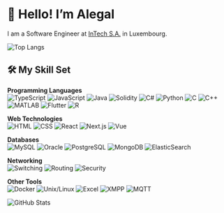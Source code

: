 # 👋 Hello! I’m Alegal

I am a Software Engineer at [InTech S.A.](https://intech.lu/) in Luxembourg.

![Top Langs](https://github-readme-stats.vercel.app/api/top-langs/?username=alegal200&layout=compact&theme=tokyonight)

## 🛠 My Skill Set
**Programming Languages**  
![TypeScript](https://img.shields.io/badge/-TypeScript-007ACC?logo=typescript&logoColor=white) ![JavaScript](https://img.shields.io/badge/-JavaScript-F7DF1E?logo=javascript&logoColor=black) ![Java](https://img.shields.io/badge/-Java-007396?logo=java&logoColor=white) ![Solidity](https://img.shields.io/badge/-Solidity-363636?logo=solidity&logoColor=white) ![C#](https://img.shields.io/badge/-C%23-239120?logo=c-sharp&logoColor=white) ![Python](https://img.shields.io/badge/-Python-3776AB?logo=python&logoColor=white) ![C](https://img.shields.io/badge/-C-A8B9CC?logo=c&logoColor=white) ![C++](https://img.shields.io/badge/-C++-00599C?logo=c%2B%2B&logoColor=white) ![MATLAB](https://img.shields.io/badge/-MATLAB-0076A8?logo=mathworks&logoColor=white) ![Flutter](https://img.shields.io/badge/-Flutter-02569B?logo=flutter&logoColor=white) ![R](https://img.shields.io/badge/-R-276DC3?logo=r&logoColor=white)

**Web Technologies**  
  ![HTML](https://img.shields.io/badge/-HTML5-E34F26?logo=html5&logoColor=white) ![CSS](https://img.shields.io/badge/-CSS3-1572B6?logo=css3&logoColor=white) 
  ![React](https://img.shields.io/badge/-React-61DAFB?logo=react&logoColor=black) ![Next.js](https://img.shields.io/badge/-Next.js-000000?logo=next.js&logoColor=white) ![Vue](https://img.shields.io/badge/-Vue.js-4FC08D?logo=vue.js&logoColor=white)

**Databases**  
![MySQL](https://img.shields.io/badge/-MySQL-4479A1?logo=mysql&logoColor=white)  ![Oracle](https://img.shields.io/badge/-Oracle-F80000?logo=oracle&logoColor=white)  ![PostgreSQL](https://img.shields.io/badge/-PostgreSQL-336791?logo=postgresql&logoColor=white) 
![MongoDB](https://img.shields.io/badge/-MongoDB-47A248?logo=mongodb&logoColor=white) ![ElasticSearch](https://img.shields.io/badge/-ElasticSearch-005571?logo=elasticsearch&logoColor=white)

**Networking**  
 ![Switching](https://img.shields.io/badge/-Switching-0D47A1) ![Routing](https://img.shields.io/badge/-Routing-424242) ![Security](https://img.shields.io/badge/-Security-FF5722)  

**Other Tools**  
 ![Docker](https://img.shields.io/badge/-Docker-2496ED?logo=docker&logoColor=white) ![Unix/Linux](https://img.shields.io/badge/-Unix/Linux-FCC624?logo=linux&logoColor=black) ![Excel](https://img.shields.io/badge/-Excel-217346?logo=microsoft-excel&logoColor=white) ![XMPP](https://img.shields.io/badge/-XMPP-339933?logo=xmpp&logoColor=white) ![MQTT](https://img.shields.io/badge/-MQTT-660066?logo=mqtt&logoColor=white)

![GitHub Stats](https://github-readme-stats.vercel.app/api?username=alegal200&show_icons=true&theme=tokyonight)
